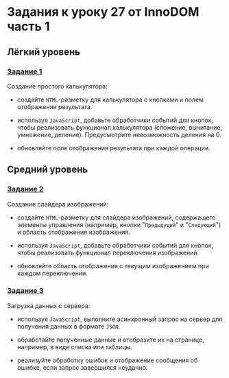 # Задания к уроку 27 от InnoDOM часть 1

## Лёгкий уровень

### [Задание 1](./task1.js)
Создание простого калькулятора:

- создайте `HTML`-разметку для калькулятора с кнопками и полем отображения результата.

- используя `JavaScript`, добавьте обработчики событий для кнопок, чтобы реализовать функционал калькулятора (сложение, вычитание, умножение, деление). Предусмотрите невозможность деления на 0.

- обновляйте поле отображения результата при каждой операции.

## Средний уровень

### [Задание 2](./task2.js)
Создание слайдера изображений:

- создайте `HTML`-разметку для слайдера изображений, содержащего элементы управления (например, кнопки "`Предыдущий`" и "`Следующий`") и область отображения изображения.

- используя `JavaScript`, добавьте обработчики событий для кнопок, чтобы реализовать функционал переключения изображений.

- обновляйте область отображения с текущим изображением при каждом переключении.


### [Задание 3](./task3.js)
Загрузка данных с сервера:

- используя `JavaScript`, выполните асинхронный запрос на сервер для получения данных в формате `JSON`.

- обработайте полученные данные и отобразите их на странице, например, в виде списка или таблицы.

- реализуйте обработку ошибок и отображение сообщения об ошибке, если запрос завершился неудачно.